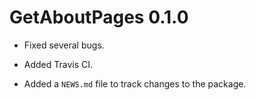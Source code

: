 # GetAboutPages 0.1.0

* Fixed several bugs. 

* Added Travis CI.

* Added a `NEWS.md` file to track changes to the package.


